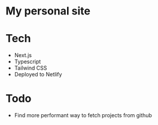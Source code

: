 # My personal site

# Tech
- Next.js
- Typescript
- Tailwind CSS
- Deployed to Netlify

# Todo
- Find more performant way to fetch projects from github
